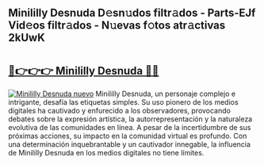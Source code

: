 ## Minililly Desnuda D𝚎sn𝚞dos filtr𝚊dos - Parts-EJf Vid𝚎os filtr𝚊dos - N𝚞evas f𝚘tos atr𝚊ctivas 2kUwK

# <h2><a href="http://mbc7bwr.tromn.icu/?c=Minililly+Desnuda">🔗👉👉👉 Minililly Desnuda 🔗🔗</a></h2>

[![Minililly Desnuda nuevo](https://i.imgur.com/pEAQMta.gif)](http://mbc7bwr.tromn.icu/?c=Minililly+Desnuda)
Minililly Desnuda, un personaje complejo e intrigante, desafía las etiquetas simples. Su uso pionero de los medios digitales ha cautivado y enfurecido a los observadores, provocando debates sobre la expresión artística, la autorrepresentación y la naturaleza evolutiva de las comunidades en línea. A pesar de la incertidumbre de sus próximas acciones, su impacto en la comunidad virtual es profundo. Con una determinación inquebrantable y un cautivador innegable, la influencia de Minililly Desnuda en los medios digitales no tiene límites.
